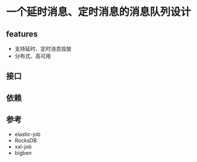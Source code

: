 # 一个延时消息、定时消息的消息队列设计


## features

- 支持延时、定时消息投放
- 分布式、高可用

## 接口

## 依赖

## 参考

- elastic-job
- RocksDB
- xxl-job
- bigben
